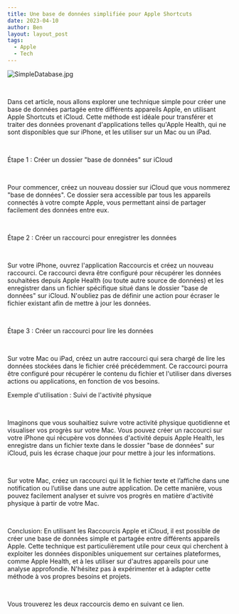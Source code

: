 ```yaml
---
title: Une base de données simplifiée pour Apple Shortcuts
date: 2023-04-10
author: Ben
layout: layout_post
tags:
  - Apple
  - Tech
---
```


<p class="p3"><img src="{{ "assets/img/SimpleDatabase.jpg" | relative_url }}" alt="SimpleDatabase.jpg"></p>
<p class="p4"><br></p>
<p class="p2">Dans cet article, nous allons explorer une technique simple pour créer une base de données partagée entre différents appareils Apple, en utilisant Apple Shortcuts et iCloud. Cette méthode est idéale pour transférer et traiter des données provenant d'applications telles qu'Apple Health, qui ne sont disponibles que sur iPhone, et les utiliser sur un Mac ou un iPad.</p>
<p class="p4"><br></p>
<p class="p2">Étape 1 : Créer un dossier "base de données" sur iCloud</p>
<p class="p4"><br></p>
<p class="p2">Pour commencer, créez un nouveau dossier sur iCloud que vous nommerez "base de données". Ce dossier sera accessible par tous les appareils connectés à votre compte Apple, vous permettant ainsi de partager facilement des données entre eux.</p>
<p class="p4"><br></p>
<p class="p2">Étape 2 : Créer un raccourci pour enregistrer les données</p>
<p class="p4"><br></p>
<p class="p2">Sur votre iPhone, ouvrez l'application Raccourcis et créez un nouveau raccourci. Ce raccourci devra être configuré pour récupérer les données souhaitées depuis Apple Health (ou toute autre source de données) et les enregistrer dans un fichier spécifique situé dans le dossier "base de données" sur iCloud. N'oubliez pas de définir une action pour écraser le fichier existant afin de mettre à jour les données.</p>
<p class="p4"><br></p>
<p class="p2">Étape 3 : Créer un raccourci pour lire les données</p>
<p class="p4"><br></p>
<p class="p2">Sur votre Mac ou iPad, créez un autre raccourci qui sera chargé de lire les données stockées dans le fichier créé précédemment. Ce raccourci pourra être configuré pour récupérer le contenu du fichier et l'utiliser dans diverses actions ou applications, en fonction de vos besoins.</p>
<p class="p2">Exemple d'utilisation : Suivi de l'activité physique</p>
<p class="p4"><br></p>
<p class="p2">Imaginons que vous souhaitiez suivre votre activité physique quotidienne et visualiser vos progrès sur votre Mac. Vous pouvez créer un raccourci sur votre iPhone qui récupère vos données d'activité depuis Apple Health, les enregistre dans un fichier texte dans le dossier "base de données" sur iCloud, puis les écrase chaque jour pour mettre à jour les informations.</p>
<p class="p4"><br></p>
<p class="p2">Sur votre Mac, créez un raccourci qui lit le fichier texte et l’affiche dans une notification ou l’utilise dans une autre application. De cette manière, vous pouvez facilement analyser et suivre vos progrès en matière d'activité physique à partir de votre Mac.</p>
<p class="p4"><br></p>
<p class="p2">Conclusion: En utilisant les Raccourcis Apple et iCloud, il est possible de créer une base de données simple et partagée entre différents appareils Apple. Cette technique est particulièrement utile pour ceux qui cherchent à exploiter les données disponibles uniquement sur certaines plateformes, comme Apple Health, et à les utiliser sur d'autres appareils pour une analyse approfondie. N'hésitez pas à expérimenter et à adapter cette méthode à vos propres besoins et projets.</p>
<p class="p4"><br></p>
<p class="p2">Vous trouverez les deux raccourcis demo en suivant ce lien.</p>


